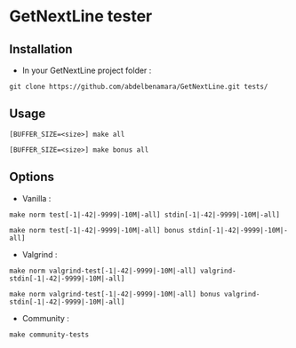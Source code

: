# GetNextLine tester

## Installation

- In your GetNextLine project folder :
```
git clone https://github.com/abdelbenamara/GetNextLine.git tests/
```

## Usage
```
[BUFFER_SIZE=<size>] make all
```
```
[BUFFER_SIZE=<size>] make bonus all
```

## Options

- Vanilla :
```
make norm test[-1|-42|-9999|-10M|-all] stdin[-1|-42|-9999|-10M|-all]
```
```
make norm test[-1|-42|-9999|-10M|-all] bonus stdin[-1|-42|-9999|-10M|-all]
```

- Valgrind :
```
make norm valgrind-test[-1|-42|-9999|-10M|-all] valgrind-stdin[-1|-42|-9999|-10M|-all]
```

```
make norm valgrind-test[-1|-42|-9999|-10M|-all] bonus valgrind-stdin[-1|-42|-9999|-10M|-all]
```

- Community :
```
make community-tests
```
